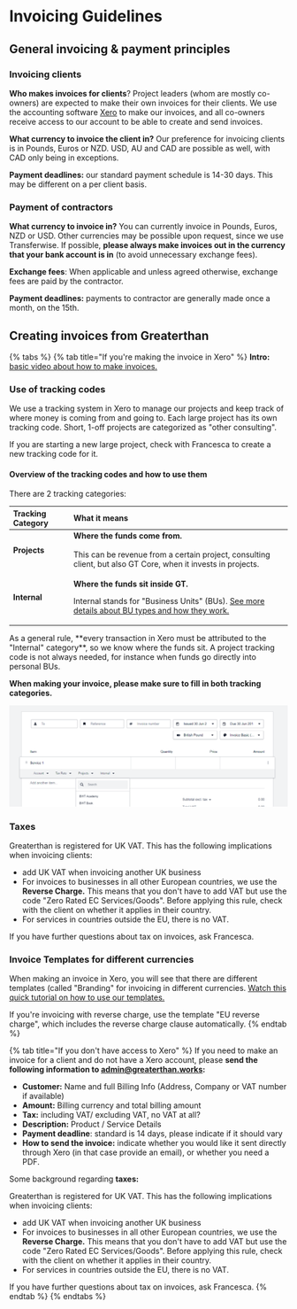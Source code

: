 # Invoicing Guidelines

## **General invoicing & payment principles** 

### **Invoicing clients**

**Who makes invoices for clients**? Project leaders \(whom are mostly co-owners\) are expected to make their own invoices for their clients. We use the accounting software [Xero](http://xero.co) to make our invoices, and all co-owners receive access to our account to be able to create and send invoices. 

**What currency to invoice the client in?** Our preference for invoicing clients is in Pounds, Euros or NZD. USD, AU and CAD are possible as well, with CAD only being in exceptions. 

**Payment deadlines:** our standard payment schedule is 14-30 days. This may be different on a per client basis.

### Payment of contractors

**What currency to invoice in?** You can currently invoice in Pounds, Euros, NZD or USD. Other currencies may be possible upon request, since we use Transferwise. If possible, **please always make invoices out in the currency that your bank account is in** \(to avoid unnecessary exchange fees\). 

**Exchange fees**: When applicable and unless agreed otherwise, exchange fees are paid by the contractor.

**Payment deadlines:** payments to contractor are generally made once a month, on the 15th.    

## Creating invoices from Greaterthan

{% tabs %}
{% tab title="If you\'re making the invoice in Xero" %}
**Intro:** [basic video about how to make invoices.](https://www.loom.com/share/24b09dd6792d40b4843068af01ccf0fb)

### Use of tracking codes

We use a tracking system in Xero to manage our projects and keep track of where money is coming from and going to. Each large project has its own tracking code. Short, 1-off projects are categorized as "other consulting". 

If you are starting a new large project, check with Francesca to create a new tracking code for it. 

#### Overview of the tracking codes and how to use them

There are 2 tracking categories:

<table>
  <thead>
    <tr>
      <th style="text-align:left">Tracking Category</th>
      <th style="text-align:left">What it means</th>
    </tr>
  </thead>
  <tbody>
    <tr>
      <td style="text-align:left"><b>Projects         </b>
      </td>
      <td style="text-align:left"><b>Where the funds come from.</b><em><br /><br /></em>This can be revenue
        from a certain project, consulting client, but also GT Core, when it invests
        in projects.</td>
    </tr>
    <tr>
      <td style="text-align:left"><b>Internal</b>
      </td>
      <td style="text-align:left">
        <p><b> Where the funds sit inside GT. </b>
          <br />
        </p>
        <p>Internal stands for &quot;Business Units&quot; (BUs). <a href="business-units.md">See more details about BU types and how they work.</a>
        </p>
      </td>
    </tr>
  </tbody>
</table>As a general rule, **every transaction in Xero must be attributed to the "Internal" category**, so we know where the funds sit. A project tracking code is not always needed, for instance when funds go directly into personal BUs. 

**When making your invoice, please make sure to fill in both tracking categories.** 

![](../../.gitbook/assets/image%20%289%29.png)

### Taxes

Greaterthan is registered for UK VAT. This has the following implications when invoicing clients: 

* add UK VAT when invoicing another UK business 
* For invoices to businesses in all other European countries, we use the **Reverse Charge.**  This means that you don't have to add VAT but use the code "Zero Rated EC Services/Goods". Before applying this rule, check with the client on whether it applies in their country.
* For services in countries outside the EU, there is no VAT.

If you have further questions about tax on invoices, ask Francesca. 

### Invoice Templates for different currencies

When making an invoice in Xero, you will see that there are different templates \(called "Branding" for invoicing in different currencies. [Watch this quick tutorial on how to use our templates. ](https://www.loom.com/share/e3e3da1bccf4437fa305d3ff73335428)

If you're invoicing with reverse charge, use the template "EU reverse charge", which includes the reverse charge clause automatically. 
{% endtab %}

{% tab title="If you don\'t have access to Xero" %}
If you need to make an invoice for a client and do not have a Xero account, please **send the following information to admin@greaterthan.works:** 

* **Customer:** Name and full Billing Info \(Address, Company or VAT number if available\)
* **Amount:** Billing currency and total billing amount
* **Tax:** including VAT/ excluding VAT, no VAT at all? 
* **Description:** Product / Service Details 
* **Payment deadline**: standard is 14 days, please indicate if it should vary
* **How to send the invoice:** indicate whether you would like it sent directly through Xero \(in that case provide an email\), or whether you need a PDF.  

Some background regarding **taxes:**

Greaterthan is registered for UK VAT. This has the following implications when invoicing clients:

* add UK VAT when invoicing another UK business
* For invoices to businesses in all other European countries, we use the **Reverse Charge.** This means that you don't have to add VAT but use the code "Zero Rated EC Services/Goods". Before applying this rule, check with the client on whether it applies in their country.
* For services in countries outside the EU, there is no VAT.

If you have further questions about tax on invoices, ask Francesca.
{% endtab %}
{% endtabs %}





